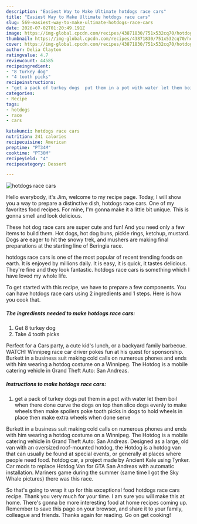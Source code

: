 ```yaml
---
description: "Easiest Way to Make Ultimate hotdogs race cars"
title: "Easiest Way to Make Ultimate hotdogs race cars"
slug: 569-easiest-way-to-make-ultimate-hotdogs-race-cars
date: 2020-07-02T01:20:49.191Z
image: https://img-global.cpcdn.com/recipes/43871830/751x532cq70/hotdogs-race-cars-recipe-main-photo.jpg
thumbnail: https://img-global.cpcdn.com/recipes/43871830/751x532cq70/hotdogs-race-cars-recipe-main-photo.jpg
cover: https://img-global.cpcdn.com/recipes/43871830/751x532cq70/hotdogs-race-cars-recipe-main-photo.jpg
author: Delia Clayton
ratingvalue: 4.7
reviewcount: 44585
recipeingredient:
- "8 turkey dog"
- "4 tooth picks"
recipeinstructions:
- "get a pack of turkey dogs  put them in a pot with water let them boil when there done curve the dogs on top then slice dogs evenly to make wheels then make spoilers poke tooth picks in dogs to hold wheels in place then make extra wheels when done serve"
categories:
- Recipe
tags:
- hotdogs
- race
- cars

katakunci: hotdogs race cars 
nutrition: 241 calories
recipecuisine: American
preptime: "PT34M"
cooktime: "PT30M"
recipeyield: "4"
recipecategory: Dessert

---
```



![hotdogs race cars](https://img-global.cpcdn.com/recipes/43871830/751x532cq70/hotdogs-race-cars-recipe-main-photo.jpg)

Hello everybody, it's Jim, welcome to my recipe page. Today, I will show you a way to prepare a distinctive dish, hotdogs race cars. One of my favorites food recipes. For mine, I'm gonna make it a little bit unique. This is gonna smell and look delicious.

These hot dog race cars are super cute and fun! And you need only a few items to build them. Hot dogs, hot dog buns, pickle rings, ketchup, mustard. Dogs are eager to hit the snowy trek, and mushers are making final preparations at the starting line of Beringia race.

hotdogs race cars is one of the most popular of recent trending foods on earth. It is enjoyed by millions daily. It is easy, it is quick, it tastes delicious. They're fine and they look fantastic. hotdogs race cars is something which I have loved my whole life.


To get started with this recipe, we have to prepare a few components. You can have hotdogs race cars using 2 ingredients and 1 steps. Here is how you cook that.

<!--inarticleads1-->

##### The ingredients needed to make hotdogs race cars:

1. Get 8 turkey dog
1. Take 4 tooth picks


Perfect for a Cars party, a cute kid&#39;s lunch, or a backyard family barbecue. WATCH: Winnipeg race car driver pokes fun at his quest for sponsorship. Burkett in a business suit making cold calls on numerous phones and ends with him wearing a hotdog costume on a Winnipeg. The Hotdog is a mobile catering vehicle in Grand Theft Auto: San Andreas. 

<!--inarticleads2-->

##### Instructions to make hotdogs race cars:

1. get a pack of turkey dogs  put them in a pot with water let them boil when there done curve the dogs on top then slice dogs evenly to make wheels then make spoilers poke tooth picks in dogs to hold wheels in place then make extra wheels when done serve


Burkett in a business suit making cold calls on numerous phones and ends with him wearing a hotdog costume on a Winnipeg. The Hotdog is a mobile catering vehicle in Grand Theft Auto: San Andreas. Designed as a large, old van with an oversized roof-mounted hotdog, the Hotdog is a hotdog van that can usually be found at special events, or generally at places where people need food. hotdog car, a project made by Ancient Kale using Tynker. Car mods to replace Hotdog Van for GTA San Andreas with automatic installation. Mariners game during the summer (same time I got the Sky Whale pictures) there was this race. 

So that's going to wrap it up for this exceptional food hotdogs race cars recipe. Thank you very much for your time. I am sure you will make this at home. There's gonna be more interesting food at home recipes coming up. Remember to save this page on your browser, and share it to your family, colleague and friends. Thanks again for reading. Go on get cooking!
